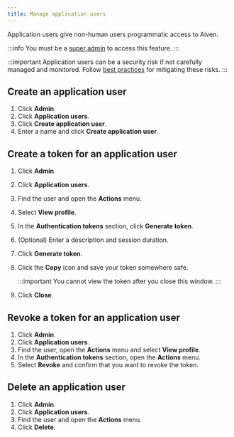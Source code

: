 ```yaml
---
title: Manage application users
---
```


Application users give non-human users programmatic access to Aiven.

:::info
You must be a [super admin](/docs/platform/howto/make-super-admin) to access this feature.
:::

:::important
 Application users can be a security risk if not carefully managed and monitored. Follow
 [best practices](/docs/platform/concepts/application-users#security-best-practices) for
 mitigating these risks.
:::

## Create an application user

1.  Click **Admin**.
1.  Click **Application users**.
1.  Click **Create application user**.
1.  Enter a name and click **Create application user**.

## Create a token for an application user

1.  Click **Admin**.
1.  Click **Application users**.
1.  Find the user and open the **Actions** menu.
1.  Select **View profile**.
1.  In the **Authentication tokens** section, click **Generate token**.
1.  (Optional) Enter a description and session duration.
1.  Click **Generate token**.
1.  Click the **Copy** icon and save your token somewhere safe.

    :::important
    You cannot view the token after you close this window.
    :::

1.  Click **Close**.

## Revoke a token for an application user

1.  Click **Admin**.
1.  Click **Application users**.
1.  Find the user, open the **Actions** menu and select **View profile**.
1.  In the **Authentication tokens** section, open the **Actions** menu.
1.  Select **Revoke** and confirm that you want to revoke the token.

## Delete an application user

1.  Click **Admin**.
1.  Click **Application users**.
1.  Find the user and open the **Actions** menu.
1.  Click **Delete**.
